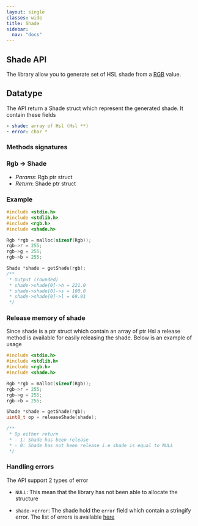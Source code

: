 ```yaml
---
layout: single
classes: wide
title: Shade
sidebar:
  nav: "docs"
---
```


## Shade API

The library allow you to generate set of HSL shade from a [RGB](../rgb/rgb.md) value.

## Datatype

The API return a Shade struct which represent the generated shade. It contain these fields

```yaml
- shade: array of Hsl (Hsl **)
- error: char *
```

### Methods signatures

### Rgb -> Shade

- *Params*: Rgb ptr struct
- *Return*: Shade ptr struct

### Example

```c
#include <stdio.h>
#include <stdlib.h>
#include <rgb.h>
#include <shade.h>

Rgb *rgb = malloc(sizeof(Rgb));
rgb->r = 255;
rgb->g = 255;
rgb->b = 255;

Shade *shade = getShade(rgb);
/**
 * Output (rounded)
 * shade->shade[0]->h = 221.0
 * shade->shade[0]->s = 100.0
 * shade->shade[0]->l = 69.91 
 */
```

### Release memory of shade

Since shade is a ptr struct which contain an array of ptr Hsl a release method is available for easily releasing the shade. Below is an example of usage

```c
#include <stdio.h>
#include <stdlib.h>
#include <rgb.h>
#include <shade.h>

Rgb *rgb = malloc(sizeof(Rgb));
rgb->r = 255;
rgb->g = 255;
rgb->b = 255;

Shade *shade = getShade(rgb);
uint8_t op = releaseShade(shade);

/**
 * Op either return
 * - 1: Shade has been release
 * - 0: Shade has not been release i.e shade is equal to NULL
 */
```

### Handling errors

The API support 2 types of error

- ```NULL```: This mean that the library has not been able to allocate the structure

- ```shade->error```: The shade hold the ```error``` field which contain a stringify error. The list of errors is available [here](../errors.md)
